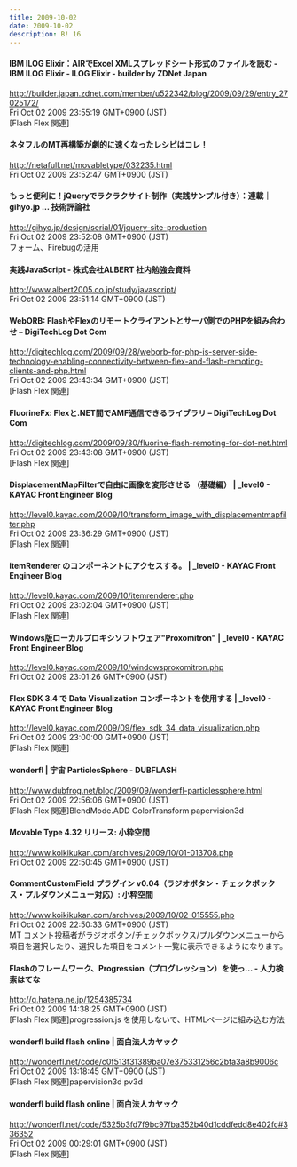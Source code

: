 ```yaml
---
title: 2009-10-02
date: 2009-10-02
description: B! 16
---
```


#### IBM ILOG Elixir：AIRでExcel XMLスプレッドシート形式のファイルを読む - IBM ILOG Elixir - ILOG Elixir - builder by ZDNet Japan
http://builder.japan.zdnet.com/member/u522342/blog/2009/09/29/entry_27025172/<br>
Fri Oct 02 2009 23:55:19 GMT+0900 (JST)<br>
[Flash Flex 関連]


#### ネタフルのMT再構築が劇的に速くなったレシピはコレ！
http://netafull.net/movabletype/032235.html<br>
Fri Oct 02 2009 23:52:47 GMT+0900 (JST)<br>


#### もっと便利に！jQueryでラクラクサイト制作（実践サンプル付き）：連載｜gihyo.jp … 技術評論社
http://gihyo.jp/design/serial/01/jquery-site-production<br>
Fri Oct 02 2009 23:52:08 GMT+0900 (JST)<br>
フォーム、Firebugの活用


#### 実践JavaScript - 株式会社ALBERT 社内勉強会資料
http://www.albert2005.co.jp/study/javascript/<br>
Fri Oct 02 2009 23:51:14 GMT+0900 (JST)<br>


#### WebORB: FlashやFlexのリモートクライアントとサーバ側でのPHPを組み合わせ – DigiTechLog Dot Com
http://digitechlog.com/2009/09/28/weborb-for-php-is-server-side-technology-enabling-connectivity-between-flex-and-flash-remoting-clients-and-php.html<br>
Fri Oct 02 2009 23:43:34 GMT+0900 (JST)<br>
[Flash Flex 関連]


#### FluorineFx: Flexと.NET間でAMF通信できるライブラリ – DigiTechLog Dot Com
http://digitechlog.com/2009/09/30/fluorine-flash-remoting-for-dot-net.html<br>
Fri Oct 02 2009 23:43:08 GMT+0900 (JST)<br>
[Flash Flex 関連]


#### DisplacementMapFilterで自由に画像を変形させる （基礎編） | _level0 - KAYAC Front Engineer Blog
http://level0.kayac.com/2009/10/transform_image_with_displacementmapfilter.php<br>
Fri Oct 02 2009 23:36:29 GMT+0900 (JST)<br>
[Flash Flex 関連]


#### itemRenderer のコンポーネントにアクセスする。 | _level0 - KAYAC Front Engineer Blog
http://level0.kayac.com/2009/10/itemrenderer.php<br>
Fri Oct 02 2009 23:02:04 GMT+0900 (JST)<br>
[Flash Flex 関連]


#### Windows版ローカルプロキシソフトウェア"Proxomitron" | _level0 - KAYAC Front Engineer Blog
http://level0.kayac.com/2009/10/windowsproxomitron.php<br>
Fri Oct 02 2009 23:01:26 GMT+0900 (JST)<br>


#### Flex SDK 3.4 で Data Visualization コンポーネントを使用する | _level0 - KAYAC Front Engineer Blog
http://level0.kayac.com/2009/09/flex_sdk_34_data_visualization.php<br>
Fri Oct 02 2009 23:00:00 GMT+0900 (JST)<br>
[Flash Flex 関連]


####     wonderfl | 宇宙 ParticlesSphere - DUBFLASH    
http://www.dubfrog.net/blog/2009/09/wonderfl-particlessphere.html<br>
Fri Oct 02 2009 22:56:06 GMT+0900 (JST)<br>
[Flash Flex 関連]BlendMode.ADD ColorTransform papervision3d


#### Movable Type 4.32 リリース: 小粋空間
http://www.koikikukan.com/archives/2009/10/01-013708.php<br>
Fri Oct 02 2009 22:50:45 GMT+0900 (JST)<br>


#### CommentCustomField プラグイン v0.04（ラジオボタン・チェックボックス・プルダウンメニュー対応）: 小粋空間
http://www.koikikukan.com/archives/2009/10/02-015555.php<br>
Fri Oct 02 2009 22:50:33 GMT+0900 (JST)<br>
MT コメント投稿者がラジオボタン/チェックボックス/プルダウンメニューから項目を選択したり、選択した項目をコメント一覧に表示できるようになります。


#### Flashのフレームワーク、Progression（プログレッション）を使っ… - 人力検索はてな
http://q.hatena.ne.jp/1254385734<br>
Fri Oct 02 2009 14:38:25 GMT+0900 (JST)<br>
[Flash Flex 関連]progression.js を使用しないで、HTMLページに組み込む方法


#### wonderfl build flash online | 面白法人カヤック
http://wonderfl.net/code/c0f513f31389ba07e375331256c2bfa3a8b9006c<br>
Fri Oct 02 2009 13:18:45 GMT+0900 (JST)<br>
[Flash Flex 関連]papervision3d pv3d


#### wonderfl build flash online | 面白法人カヤック
http://wonderfl.net/code/5325b3fd7f9bc97fba352b40d1cddfedd8e402fc#336352<br>
Fri Oct 02 2009 00:29:01 GMT+0900 (JST)<br>
[Flash Flex 関連]


